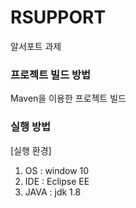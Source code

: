 # RSUPPORT
알서포트 과제

### 프로젝트 빌드 방법
Maven을 이용한 프로젝트 빌드

### 실행 방법
[실행 환경]
1. OS : window 10
2. IDE : Eclipse EE
3. JAVA : jdk 1.8

